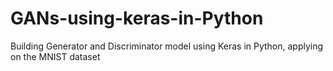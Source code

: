 # GANs-using-keras-in-Python

Building Generator and Discriminator model using Keras in Python, applying on the MNIST dataset
